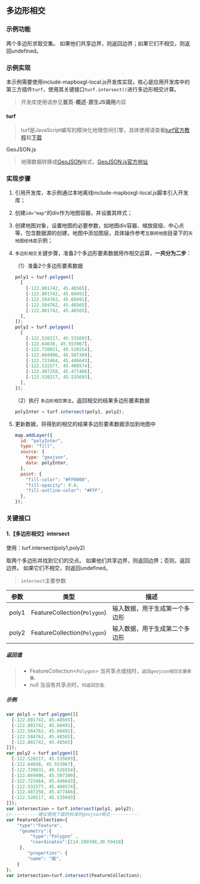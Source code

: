 ## 多边形相交

### 示例功能

两个多边形求取交集。 如果他们共享边界，则返回边界；如果它们不相交，则返回undefined。

### 示例实现

本示例需要使用include-mapboxgl-local.js开发库实现，核心是应用开发库中的第三方插件`turf`，使用其关键接口`turf.intersect()`进行多边形相交计算。

> 开发库使用请参见**首页**-**概述**-**原生JS调用**内容

#### turf

> turf是JavaScript编写的模块化地理空间引擎，具体使用请查看<a target="_blank" href="http://turfjs.org/">turf官方教程</a>和<a target="_blank" href="https://github.com/Turfjs/turf">下载</a>

GeoJSON.js

> 地理数据转换成<a target="_blank" href="http://geojson.org/">GeoJSON</a>格式，<a target="_blank"  href="https://github.com/caseycesari/GeoJSON.js">GeoJSON.js官方地址</a>

### 实现步骤

1. 引用开发库，本示例通过本地离线include-mapboxgl-local.js脚本引入开发库；

2. 创建`id="map"`的div作为地图容器，并设置其样式；

3. 创建地图对象，设置地图的必要参数，如地图div容器、缩放层级、中心点等，包含数据源的创建，地图中添加图层，具体操作参考`互联网地图`目录下的`天地图经纬度`示例；

4. `多边形相交`关键步骤，准备2个多边形要素数据用作相交运算，**一共分为二步**：

   （1）准备2个多边形要素数据

   ```javascript
   poly1 = turf.polygon([
     [
       [-122.801742, 45.48565],
       [-122.801742, 45.60491],
       [-122.584762, 45.60491],
       [-122.584762, 45.48565],
       [-122.801742, 45.48565],
     ],
   ]);
   poly2 = turf.polygon([
     [
       [-122.520217, 45.535693],
       [-122.64038, 45.553967],
       [-122.720031, 45.526554],
       [-122.669906, 45.507309],
       [-122.723464, 45.446643],
       [-122.532577, 45.408574],
       [-122.487258, 45.477466],
       [-122.520217, 45.535693],
     ],
   ]);
   ```
   
   （2）执行 `多边形相交算法`，返回相交的结果多边形要素数据
   
   ```javascript
   polyInter = turf.intersect(poly1, poly2);
   ```
   
5. 更新数据，将得到的相交的结果多边形要素数据添加到地图中

   ```javascript
   map.addLayer({
     id: "polyInter",
     type: "fill",
     source: {
       type: "geojson",
       data: polyInter,
     },
     paint: {
       "fill-color": "#FF0000",
       "fill-opacity": 0.8,
       "fill-outline-color": "#FFF",
     },
   });
   ```

### 关键接口

#### 1.【多边形相交】intersect

使用：turf.intersect(poly1,poly2)

取两个多边形并找到它们的交点。 如果他们共享边界，则返回边界；否则，返回边界。 如果它们不相交，则返回undefined。

> `intersect`主要参数

| 参数  | 类型                         | 描述                           |
| ---- | ---------------------------- | ----------------------------- |
| poly1 | FeatureCollection(`Polygon`) | 输入数据，用于生成第一个多边形 |
| poly2 | FeatureCollection(`Polygon`) | 输入数据，用于生成第二个多边形 |

##### 返回值

> - FeatureCollection<`Polygon`>  当共享点或线时，`返回geojson相交区要素集`.
> - null   当没有共享点时，`则返回空值`.

##### 示例

```javascript
var poly1 = turf.polygon([[
  [-122.801742, 45.48565],
  [-122.801742, 45.60491],
  [-122.584762, 45.60491],
  [-122.584762, 45.48565],
  [-122.801742, 45.48565]
]]);
var poly2 = turf.polygon([[
  [-122.520217, 45.535693],
  [-122.64038, 45.553967],
  [-122.720031, 45.526554],
  [-122.669906, 45.507309],
  [-122.723464, 45.446643],
  [-122.532577, 45.408574],
  [-122.487258, 45.477466],
  [-122.520217, 45.535693]
]]);
var intersection = turf.intersect(poly1, poly2);
//----------建议使用下面的标准的geojson格式-----------
var FeatureCollection={
    "type":"Feature",
     "geometry":{
         "type":"Polygon" ,
         "coordinates":[114.289398,30.59418]
     },
        "properties": {
        "name": "面",
    }
};
var intersection=turf.intersect(FeatureCollection);
```